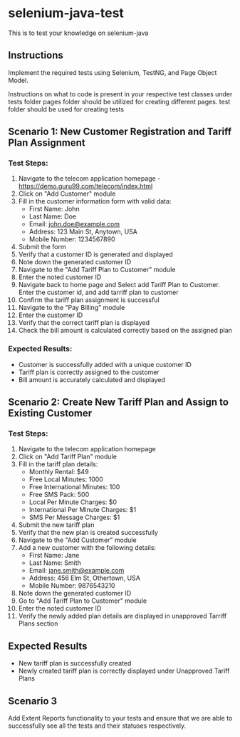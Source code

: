 # selenium-java-test

This is to test your knowledge on selenium-java

## Instructions


Implement the required tests using Selenium, TestNG, and Page Object Model.

Instructions on what to code is present in your respective test classes under tests folder
pages folder should be utilized for creating different pages.
test folder should be used for creating tests


## Scenario 1: New Customer Registration and Tariff Plan Assignment

### Test Steps:

1. Navigate to the telecom application homepage - https://demo.guru99.com/telecom/index.html
2. Click on "Add Customer" module
3. Fill in the customer information form with valid data:
   - First Name: John
   - Last Name: Doe
   - Email: john.doe@example.com
   - Address: 123 Main St, Anytown, USA
   - Mobile Number: 1234567890
4. Submit the form
5. Verify that a customer ID is generated and displayed
6. Note down the generated customer ID
7. Navigate to the "Add Tariff Plan to Customer" module
8. Enter the noted customer ID
9. Navigate back to home page and Select add Tariff Plan to Customer. Enter the customer id, and add tarriff plan to customer
10. Confirm the tariff plan assignment is successful
11. Navigate to the "Pay Billing" module
12. Enter the customer ID
13. Verify that the correct tariff plan is displayed
14. Check the bill amount is calculated correctly based on the assigned plan

### Expected Results:

- Customer is successfully added with a unique customer ID
- Tariff plan is correctly assigned to the customer
- Bill amount is accurately calculated and displayed

## Scenario 2: Create New Tariff Plan and Assign to Existing Customer

### Test Steps:

1. Navigate to the telecom application homepage
2. Click on "Add Tariff Plan" module
3. Fill in the tariff plan details:
   - Monthly Rental: $49
   - Free Local Minutes: 1000
   - Free International Minutes: 100
   - Free SMS Pack: 500
   - Local Per Minute Charges: $0
   - International Per Minute Charges: $1
   - SMS Per Message Charges: $1
4. Submit the new tariff plan
5. Verify that the new plan is created successfully
6. Navigate to the "Add Customer" module
7. Add a new customer with the following details:
   - First Name: Jane
   - Last Name: Smith
   - Email: jane.smith@example.com
   - Address: 456 Elm St, Othertown, USA
   - Mobile Number: 9876543210
8. Note down the generated customer ID
9. Go to "Add Tariff Plan to Customer" module
10. Enter the noted customer ID
11. Verify the newly added plan details are displayed in unapproved Tarriff Plans section

## Expected Results

- New tariff plan is successfully created
- Newly created tariff plan is correctly displayed under Unapproved Tariff Plans

## Scenario 3

Add Extent Reports functionality to your tests and ensure that we are able to successfully see all the tests and their statuses respectively.



